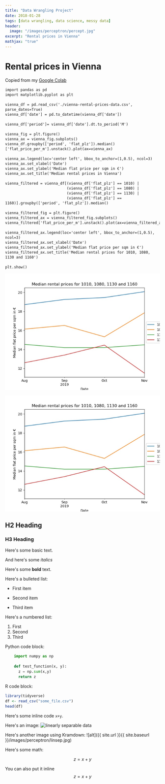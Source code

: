 ```yaml
---
title: "Data Wrangling Project"
date: 2018-01-28
tags: [data wrangling, data science, messy data]
header:
  image: "/images/perceptron/percept.jpg"
excerpt: "Rental prices in Vienna"
mathjax: "true"
---
```


# Rental prices in Vienna

Copied from my [Google Colab](https://colab.research.google.com/drive/1IQlD-ijFpHuK8Mb2NvtLIaCy6Z9_YV9n)

```
import pandas as pd
import matplotlib.pyplot as plt

vienna_df = pd.read_csv('./vienna-rental-prices-data.csv', parse_dates=True)
vienna_df['date'] = pd.to_datetime(vienna_df['date'])

vienna_df['period']= vienna_df['date'].dt.to_period('M')

vienna_fig = plt.figure()
vienna_ax = vienna_fig.subplots()
vienna_df.groupby(['period', 'flat_plz']).median()['flat_price_per_m'].unstack().plot(ax=vienna_ax)

vienna_ax.legend(loc='center left', bbox_to_anchor=(1,0.5), ncol=3)
vienna_ax.set_xlabel('Date')
vienna_ax.set_ylabel('Median flat price per sqm in €')
vienna_ax.set_title('Median rental prices in Vienna')

vienna_filtered = vienna_df[(vienna_df['flat_plz'] == 1010) | 
                            (vienna_df['flat_plz'] == 1080) | 
                            (vienna_df['flat_plz'] == 1130) | 
                            (vienna_df['flat_plz'] == 1160)].groupby(['period', 'flat_plz']).median()

vienna_filtered_fig = plt.figure()
vienna_filtered_ax = vienna_filtered_fig.subplots()
vienna_filtered['flat_price_per_m'].unstack().plot(ax=vienna_filtered_ax)

vienna_filtered_ax.legend(loc='center left', bbox_to_anchor=(1,0.5), ncol=3)
vienna_filtered_ax.set_xlabel('Date')
vienna_filtered_ax.set_ylabel('Median flat price per sqm in €')
vienna_filtered_ax.set_title('Median rental prices for 1010, 1080, 1130 and 1160')

plt.show()
```


![png](vienna_files/vienna_median_rental_prices.jpg)



![png](vienna_files/vienna_filtered_fig.jpg)



## H2 Heading

### H3 Heading

Here's some basic text.

And here's some *italics*

Here's some **bold** text.



Here's a bulleted list:
* First item
+ Second item
- Third item

Here's a numbered list:
1. First
2. Second
3. Third

Python code block:
```python
    import numpy as np

    def test_function(x, y):
      z = np.sum(x,y)
      return z
```

R code block:
```r
library(tidyverse)
df <- read_csv("some_file.csv")
head(df)
```

Here's some inline code `x+y`.

Here's an image:
<img src="{{ site.url }}{{ site.baseurl }}/images/perceptron/linsep.jpg" alt="linearly separable data">

Here's another image using Kramdown:
![alt]({{ site.url }}{{ site.baseurl }}/images/perceptron/linsep.jpg)

Here's some math:

$$z=x+y$$

You can also put it inline $$z=x+y$$
